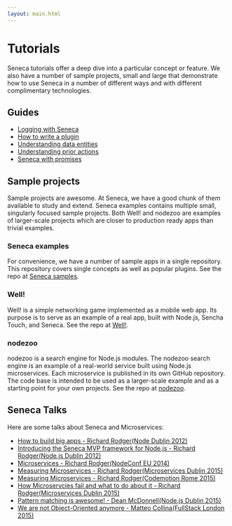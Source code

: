 ```yaml
---
layout: main.html
---
```


# Tutorials
Seneca tutorials offer a deep dive into a particular concept or feature. We also have a number of sample projects, small and large
that demonstrate how to use Seneca in a number of different ways and with different complimentary technologies.

## Guides

- [Logging with Seneca][]
- [How to write a plugin][]
- [Understanding data entities][]
- [Understanding prior actions][]
- [Seneca with promises][]

## Sample projects
Sample projects are awesome. At Seneca, we have a good chunk of them available to study and extend. Seneca examples contains
multiple small, singularly focused sample projects. Both Well! and nodezoo are examples of larger-scale projects which are
closer to production ready apps than trivial examples.

### Seneca examples
For convenience, we have a number of sample apps in a single repository. This repository covers single concepts
as well as popular plugins. See the repo at [Seneca samples][].

### Well!
Well! is a simple networking game implemented as a mobile web app. Its purpose is to serve as an example of a real app, built with Node.js, Sencha Touch, and Seneca. See the repo at [Well!][].

### nodezoo
nodezoo is a search engine for Node.js modules. The nodezoo search engine is an example of a real-world service built using Node.js microservices. Each microservice is published in its own GitHub repository. The code base is intended to be used as a larger-scale example and as a starting point for your own projects. See the repo at [nodezoo][].

## Seneca Talks

Here are some talks about Seneca and Microservices:

- [How to build big apps - Richard Rodger(Node Dublin 2012)][]
- [Introducing the Seneca MVP framework for Node.js - Richard Rodger(Node.js Dublin 2012)][]
- [Microservices - Richard Rodger(NodeConf EU 2014)][]
- [Measuring Microservices - Richard Rodger(Microservices Dublin 2015)][]
- [Measuring Microservices - Richard Rodger(Codemotion Rome 2015)][]
- [How Microservcies fail and what to do about it - Richard Rodger(Microservices Dublin 2015)][]
- [Pattern matching is awesome! - Dean McDonnell(Node.js Dublin 2015)][]
- [We are not Object-Oriented anymore - Matteo Collina(FullStack London 2015)][]


[Logging with Seneca]: /tutorials/logging-with-seneca.html
[Seneca with promises]: /tutorials/seneca-with-promises.html
[How to write a plugin]: /tutorials/how-to-write-a-plugin.html
[Understanding data entities]: /tutorials/understanding-data-entities.html
[Understanding prior actions]: /tutorials/understanding-prior-actions.html
[Seneca samples]: https://github.com/rjrodger/seneca-examples
[Well!]: https://github.com/nearform/well
[nodezoo]: https://github.com/rjrodger/nodezoo


[How to build big apps - Richard Rodger(Node Dublin 2012)]: https://www.youtube.com/watch?v=Qv0VQf7iJGQ
[Microservices - Richard Rodger(NodeConf EU 2014)]: https://www.youtube.com/watch?v=fVfWuked2qE
[Measuring Microservices - Richard Rodger(Microservices Dublin 2015)]: https://www.youtube.com/watch?v=ZRBKfyykEw8
[Measuring Microservices - Richard Rodger(Codemotion Rome 2015)]: https://www.youtube.com/watch?v=SQYCzAWlrHU
[How Microservcies fail and what to do about it - Richard Rodger(Microservices Dublin 2015)]: https://www.youtube.com/watch?v=f40EybJwgBo
[Pattern matching is awesome! - Dean McDonnell(Node.js Dublin 2015)]: http://pattern-matching-is-awesome.mcdonnelldean.me/
[Introducing the Seneca MVP framework for Node.js - Richard Rodger(Node.js Dublin 2012)]: http://www.slideshare.net/rjrodger/introducing-the-seneca-mvp-framework-for-nodejs
[We are not Object-Oriented anymore - Matteo Collina(FullStack London 2015)]: http://thenewstack.io/microservices-node-js/ 

